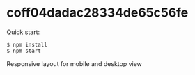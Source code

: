 # coff04dadac28334de65c56fe

Quick start:

```
$ npm install
$ npm start
```

Responsive layout for mobile and desktop view
